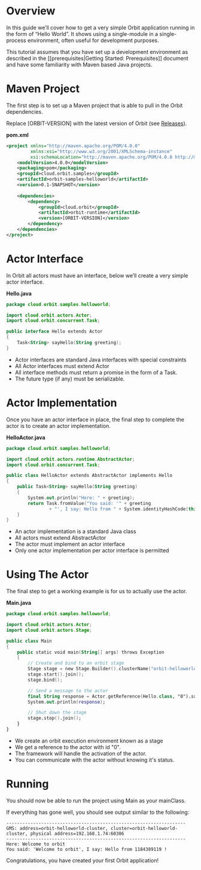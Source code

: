 # Overview
In this guide we’ll cover how to get a very simple Orbit application running in the form of “Hello World”. It shows using a single-module in a single-process environment, often useful for development purposes.

This tutorial assumes that you have set up a development environment as described in the [[prerequisites|Getting Started: Prerequisites]] document and have some familiarity with Maven based Java projects.

# Maven Project
The first step is to set up a Maven project that is able to pull in the Orbit dependencies.

Replace [ORBIT-VERSION] with the latest version of Orbit (see [Releases](https://github.com/orbit/orbit/releases)).

**pom.xml**
```xml
<project xmlns="http://maven.apache.org/POM/4.0.0"
         xmlns:xsi="http://www.w3.org/2001/XMLSchema-instance"
         xsi:schemaLocation="http://maven.apache.org/POM/4.0.0 http://maven.apache.org/xsd/maven-4.0.0.xsd">
    <modelVersion>4.0.0</modelVersion>
    <packaging>pom</packaging>
    <groupId>cloud.orbit.samples</groupId>
    <artifactId>orbit-samples-helloworld</artifactId>
    <version>0.1-SNAPSHOT</version>
	
    <dependencies>
        <dependency>
            <groupId>cloud.orbit</groupId>
            <artifactId>orbit-runtime</artifactId>
            <version>[ORBIT-VERSION]</version>
        </dependency>
    </dependencies>
</project>
```
 

# Actor Interface
In Orbit all actors must have an interface, below we’ll create a very simple actor interface.

**Hello.java**
```kotlin
package cloud.orbit.samples.helloworld;

import cloud.orbit.actors.Actor;
import cloud.orbit.concurrent.Task;

public interface Hello extends Actor
{
    Task<String> sayHello(String greeting);
}

```
* Actor interfaces are standard Java interfaces with special constraints
* All Actor interfaces must extend Actor
* All interface methods must return a promise in the form of a Task.
* The future type (if any) must be serializable.
 

# Actor Implementation
Once you have an actor interface in place, the final step to complete the actor is to create an actor implementation.

**HelloActor.java**
```kotlin
package cloud.orbit.samples.helloworld;

import cloud.orbit.actors.runtime.AbstractActor;
import cloud.orbit.concurrent.Task;

public class HelloActor extends AbstractActor implements Hello
{
    public Task<String> sayHello(String greeting)
    {
        System.out.println("Here: " + greeting);
        return Task.fromValue("You said: '" + greeting
                + "', I say: Hello from " + System.identityHashCode(this) + " !");
    }
}
```
* An actor implementation is a standard Java class
* All actors must extend AbstractActor
* The actor must implement an actor interface
* Only one actor implementation per actor interface is permitted
 
# Using The Actor
The final step to get a working example is for us to actually use the actor.

**Main.java**
```kotlin
package cloud.orbit.samples.helloworld;

import cloud.orbit.actors.Actor;
import cloud.orbit.actors.Stage;

public class Main
{
    public static void main(String[] args) throws Exception
    {
        // Create and bind to an orbit stage
        Stage stage = new Stage.Builder().clusterName("orbit-helloworld-cluster").build();
        stage.start().join();
        stage.bind();

        // Send a message to the actor
        final String response = Actor.getReference(Hello.class, "0").sayHello("Welcome to orbit").join();
        System.out.println(response);

        // Shut down the stage
        stage.stop().join();
    }
}
```
* We create an orbit execution environment known as a stage
* We get a reference to the actor with id "0".
* The framework will handle the activation of the actor.
* You can communicate with the actor without knowing it's status.

# Running
You should now be able to run the project using Main as your mainClass.

If everything has gone well, you should see output similar to the following:

```
-------------------------------------------------------------------
GMS: address=orbit-helloworld-cluster, cluster=orbit-helloworld-cluster, physical address=192.168.1.74:60386
-------------------------------------------------------------------
Here: Welcome to orbit
You said: 'Welcome to orbit', I say: Hello from 1184389119 !
```

Congratulations, you have created your first Orbit application!